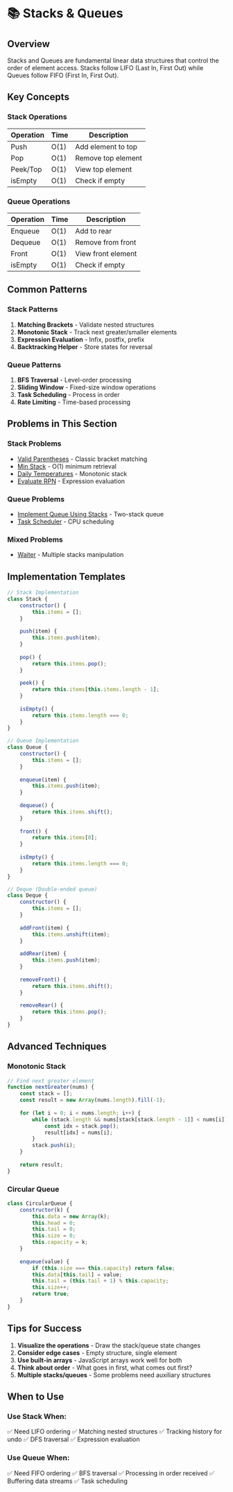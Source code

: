 # 📚 Stacks & Queues

## Overview
Stacks and Queues are fundamental linear data structures that control the order of element access. Stacks follow LIFO (Last In, First Out) while Queues follow FIFO (First In, First Out).

## Key Concepts

### Stack Operations
| Operation | Time | Description |
|-----------|------|-------------|
| Push | O(1) | Add element to top |
| Pop | O(1) | Remove top element |
| Peek/Top | O(1) | View top element |
| isEmpty | O(1) | Check if empty |

### Queue Operations
| Operation | Time | Description |
|-----------|------|-------------|
| Enqueue | O(1) | Add to rear |
| Dequeue | O(1) | Remove from front |
| Front | O(1) | View front element |
| isEmpty | O(1) | Check if empty |

## Common Patterns

### Stack Patterns
1. **Matching Brackets** - Validate nested structures
2. **Monotonic Stack** - Track next greater/smaller elements
3. **Expression Evaluation** - Infix, postfix, prefix
4. **Backtracking Helper** - Store states for reversal

### Queue Patterns
1. **BFS Traversal** - Level-order processing
2. **Sliding Window** - Fixed-size window operations
3. **Task Scheduling** - Process in order
4. **Rate Limiting** - Time-based processing

## Problems in This Section

### Stack Problems
- [Valid Parentheses](problems/valid-parentheses.md) - Classic bracket matching
- [Min Stack](problems/min-stack.md) - O(1) minimum retrieval
- [Daily Temperatures](problems/daily-temperatures.md) - Monotonic stack
- [Evaluate RPN](problems/evaluate-rpn.md) - Expression evaluation

### Queue Problems
- [Implement Queue Using Stacks](problems/implement-queue-using-stacks.md) - Two-stack queue
- [Task Scheduler](problems/task-scheduler.md) - CPU scheduling

### Mixed Problems
- [Waiter](problems/waiter.md) - Multiple stacks manipulation

## Implementation Templates

```javascript
// Stack Implementation
class Stack {
    constructor() {
        this.items = [];
    }
    
    push(item) {
        this.items.push(item);
    }
    
    pop() {
        return this.items.pop();
    }
    
    peek() {
        return this.items[this.items.length - 1];
    }
    
    isEmpty() {
        return this.items.length === 0;
    }
}

// Queue Implementation
class Queue {
    constructor() {
        this.items = [];
    }
    
    enqueue(item) {
        this.items.push(item);
    }
    
    dequeue() {
        return this.items.shift();
    }
    
    front() {
        return this.items[0];
    }
    
    isEmpty() {
        return this.items.length === 0;
    }
}

// Deque (Double-ended queue)
class Deque {
    constructor() {
        this.items = [];
    }
    
    addFront(item) {
        this.items.unshift(item);
    }
    
    addRear(item) {
        this.items.push(item);
    }
    
    removeFront() {
        return this.items.shift();
    }
    
    removeRear() {
        return this.items.pop();
    }
}
```

## Advanced Techniques

### Monotonic Stack
```javascript
// Find next greater element
function nextGreater(nums) {
    const stack = [];
    const result = new Array(nums.length).fill(-1);
    
    for (let i = 0; i < nums.length; i++) {
        while (stack.length && nums[stack[stack.length - 1]] < nums[i]) {
            const idx = stack.pop();
            result[idx] = nums[i];
        }
        stack.push(i);
    }
    
    return result;
}
```

### Circular Queue
```javascript
class CircularQueue {
    constructor(k) {
        this.data = new Array(k);
        this.head = 0;
        this.tail = 0;
        this.size = 0;
        this.capacity = k;
    }
    
    enqueue(value) {
        if (this.size === this.capacity) return false;
        this.data[this.tail] = value;
        this.tail = (this.tail + 1) % this.capacity;
        this.size++;
        return true;
    }
}
```

## Tips for Success
1. **Visualize the operations** - Draw the stack/queue state changes
2. **Consider edge cases** - Empty structure, single element
3. **Use built-in arrays** - JavaScript arrays work well for both
4. **Think about order** - What goes in first, what comes out first?
5. **Multiple stacks/queues** - Some problems need auxiliary structures

## When to Use

### Use Stack When:
✅ Need LIFO ordering
✅ Matching nested structures
✅ Tracking history for undo
✅ DFS traversal
✅ Expression evaluation

### Use Queue When:
✅ Need FIFO ordering
✅ BFS traversal
✅ Processing in order received
✅ Buffering data streams
✅ Task scheduling
